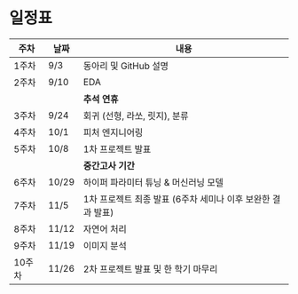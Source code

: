 # 일정표

| 주차      | 날짜     | 내용                                           |
|-----------|----------|------------------------------------------------|
| 1주차     | 9/3      | 동아리 및 GitHub 설명                          |
| 2주차     | 9/10     | EDA                                            |
|           |          | **추석 연휴**                                  |
| 3주차     | 9/24     | 회귀 (선형, 라쏘, 릿지), 분류                   |
| 4주차     | 10/1     | 피처 엔지니어링                                |
| 5주차     | 10/8     | 1차 프로젝트 발표                              |
|           |          | **중간고사 기간**                               |
| 6주차     | 10/29    | 하이퍼 파라미터 튜닝 & 머신러닝 모델           |
| 7주차     | 11/5     | 1차 프로젝트 최종 발표 (6주차 세미나 이후 보완한 결과 발표) |
| 8주차     | 11/12    | 자연어 처리                                    |
| 9주차     | 11/19    | 이미지 분석                                    |
| 10주차    | 11/26    | 2차 프로젝트 발표 및 한 학기 마무리             |

